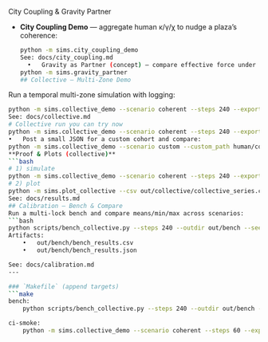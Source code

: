 City Coupling & Gravity Partner

- **City Coupling Demo** — aggregate human κ/γ/χ to nudge a plaza’s coherence:
  ```bash
  python -m sims.city_coupling_demo
  See: docs/city_coupling.md
	•	Gravity as Partner (concept) — compare effective force under varying κ and carrier:
  python -m sims.gravity_partner
  ## Collective — Multi-Zone Demo
Run a temporal multi-zone simulation with logging:
```bash
python -m sims.collective_demo --scenario coherent --steps 240 --export json,csv --outdir out/collective
See: docs/collective.md
# Collective run you can try now
python -m sims.collective_demo --scenario coherent --steps 240 --export json,csv --outdir out/collective
•	Post a small JSON for a custom cohort and compare:
python -m sims.collective_demo --scenario custom --custom_path human/configs/resonance_lock.json --export json,csv
**Proof & Plots (collective)**
```bash
# 1) simulate
python -m sims.collective_demo --scenario coherent --steps 240 --export json,csv --outdir out/collective
# 2) plot
python -m sims.plot_collective --csv out/collective/collective_series.csv --outdir out/collective/plots
See: docs/results.md
## Calibration — Bench & Compare
Run a multi-lock bench and compare means/min/max across scenarios:
```bash
python scripts/bench_collective.py --steps 240 --outdir out/bench --seed 42
Artifacts:
	•	out/bench/bench_results.csv
	•	out/bench/bench_results.json

See: docs/calibration.md
---

### `Makefile` (append targets)
```make
bench:
	python scripts/bench_collective.py --steps 240 --outdir out/bench --seed 42

ci-smoke:
	python -m sims.collective_demo --scenario coherent --steps 60 --export json --outdir out/ci
